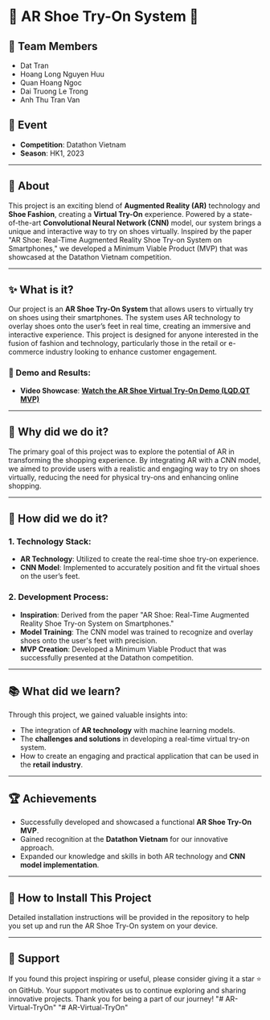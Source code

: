 # 🌟 AR Shoe Try-On System 🥿

## 👥 Team Members
- Dat Tran
- Hoang Long Nguyen Huu
- Quan Hoang Ngoc
- Dai Truong Le Trong
- Anh Thu Tran Van

## 🚀 Event
- **Competition**: Datathon Vietnam
- **Season**: HK1, 2023

---

## 🌌 About

This project is an exciting blend of **Augmented Reality (AR)** technology and **Shoe Fashion**, creating a **Virtual Try-On** experience. Powered by a state-of-the-art **Convolutional Neural Network (CNN)** model, our system brings a unique and interactive way to try on shoes virtually. Inspired by the paper "AR Shoe: Real-Time Augmented Reality Shoe Try-on System on Smartphones," we developed a Minimum Viable Product (MVP) that was showcased at the Datathon Vietnam competition.

---

## ✨ What is it?

Our project is an **AR Shoe Try-On System** that allows users to virtually try on shoes using their smartphones. The system uses AR technology to overlay shoes onto the user’s feet in real time, creating an immersive and interactive experience. This project is designed for anyone interested in the fusion of fashion and technology, particularly those in the retail or e-commerce industry looking to enhance customer engagement.

### 🎥 Demo and Results:
- **Video Showcase**: **[Watch the AR Shoe Virtual Try-On Demo (LQD.QT MVP)](https://youtu.be/lfzwbVj0Fnw?feature=shared)**

---

## 🤔 Why did we do it?

The primary goal of this project was to explore the potential of AR in transforming the shopping experience. By integrating AR with a CNN model, we aimed to provide users with a realistic and engaging way to try on shoes virtually, reducing the need for physical try-ons and enhancing online shopping.

---

## 🧩 How did we do it?

### 1. **Technology Stack**:
   - **AR Technology**: Utilized to create the real-time shoe try-on experience.
   - **CNN Model**: Implemented to accurately position and fit the virtual shoes on the user’s feet.

### 2. **Development Process**:
   - **Inspiration**: Derived from the paper "AR Shoe: Real-Time Augmented Reality Shoe Try-on System on Smartphones."
   - **Model Training**: The CNN model was trained to recognize and overlay shoes onto the user's feet with precision.
   - **MVP Creation**: Developed a Minimum Viable Product that was successfully presented at the Datathon competition.

---

## 📚 What did we learn?

Through this project, we gained valuable insights into:
- The integration of **AR technology** with machine learning models.
- The **challenges and solutions** in developing a real-time virtual try-on system.
- How to create an engaging and practical application that can be used in the **retail industry**.

---

## 🏆 Achievements

- Successfully developed and showcased a functional **AR Shoe Try-On MVP**.
- Gained recognition at the **Datathon Vietnam** for our innovative approach.
- Expanded our knowledge and skills in both AR technology and **CNN model implementation**.

---

## 🚀 How to Install This Project

Detailed installation instructions will be provided in the repository to help you set up and run the AR Shoe Try-On system on your device.

---

## 🌟 Support

If you found this project inspiring or useful, please consider giving it a star ⭐ on GitHub. Your support motivates us to continue exploring and sharing innovative projects. Thank you for being a part of our journey!
"# AR-Virtual-TryOn" 
"# AR-Virtual-TryOn" 
